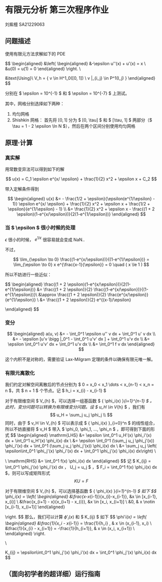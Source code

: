 # 有限元分析 第三次程序作业

刘紫檀 SA21229063

## 问题描述

使用有限元方法求解如下的 PDE

$$
\begin{aligned}
&\left\{
\begin{aligned}
&-\epsilon u''(x) + u'(x) = x \\
&u(0) = u(1) = 0
\end{aligned}
\right.
\\

&\text{Using}\ V_h = \{ v \in H^1_0([0, 1]) \ v |_{i_j} \in P^1(I_j) \}
\end{aligned}
$$

分别在 $ \epsilon = 10^{-1} $ 和 $ \epsilon = 10^{-7} $ 上测试。

其中，网格分别选择如下两种：
1. 均匀网格
2. Shishkin 网格： 首先将 $[0, 1]$ 分为 $ [0, \tau] $ 和 $ [\tau, 1] $ 两部分（$ \tau = 1 - 2 \epsilon \ln N $），然后在两个区间分别使用均匀网格

## 原理·计算

### 真实解

用常数变异法可以得到如下的解

$$
u(x) = C_1 \epsilon e^{x/ \epsilon} + \frac{1}{2} x^2 + \epsilon x + C_2
$$

带入定解条件得到

$$
\begin{aligned}
u(x) &= - \frac{1/2 + \epsilon}{\epsilon(e^{1/\epsilon} - 1)} \epsilon e^{x/ \epsilon} + \frac{1}{2} x^2 + \epsilon x + \frac{1/2 + \epsilon}{e^{1/\epsilon} - 1} \\
&= \frac{1}{2} x^2 + \epsilon x - \frac{(1 + 2 \epsilon)(1-e^{x/\epsilon})}{2(1-e^{1/\epsilon})}
\end{aligned}
$$

### 当 $ \epsilon $ 很小时候的处理

$\epsilon$ 很小的时候， $e^{1/\epsilon}$ 很容易就会变成 NaN..

不过，

$$
\lim_{\epsilon \to 0} \frac{(1-e^{x/\epsilon})}{(1-e^{1/\epsilon})} = \lim_{\epsilon \to 0} x e^{\frac{x-1}{\epsilon}} = 0 \quad ( x \le 1 )
$$

所以不妨进行一些近似：

$$
\begin{aligned}
\frac{(1 + 2 \epsilon)(1-e^{x/\epsilon})}{2(1-e^{1/\epsilon})} &= \frac{(1 + 2 \epsilon)}{2} \frac{(1-e^{x/\epsilon})}{(1-e^{1/\epsilon})}\\
&\approx \frac{(1 + 2 \epsilon)}{2} \frac{e^{x/\epsilon}}{e^{1/\epsilon}} \\
&= \frac{(1 + 2 \epsilon)}{2} e^{(x-1)/\epsilon}

\end{aligned}
$$

### 变分

$$
\begin{aligned}
a(u, v) &= - \int_0^1 \epsilon u'' v dx + \int_0^1 u' v  dx \\
&= - \epsilon [u'v \bigg |_0^1 - \int_0^1 u'v' dx  ] + \int_0^1 u'v dx \\
&= \epsilon \int_0^1 u'v' dx + \int_0^1 u'v dx \\
&= \int_0^1 f v dx
\end{aligned}
$$

这个内积不是对称的，需要验证 Lax-Milgram 定理的条件以确保有限元唯一解。


### 有限元离散化

我们约定对解空间离散后的节点分别为 $ 0 = x_0 < x_1 \dots < x_{n-1} < x_n = n $，共 $ n + 1 $ 个节点。记 $ h_i =  x_{i} - x_{i-1} $

对于有限维空间 $ V_{h} $，可以选择一组基函数 $ \{ \phi_i(x) \}_{i=1}^{n-1} $ 。此时，变分问题可以转换为有限维变分问题。设 $ u_H \in V_{h} $ ，我们有
$$
u_H = \sum_j u_j \phi_j \\
$$
同时，由于 $ v_H \in  V_{h} $  可以表示成 $ \{ \phi_i(x) \}_{i=0}^n $  的线性组合，所以不妨直接将 $ v_H $ 带入 $ \phi_0, \phi_1, ..., \phi_n $ ，即可得到下面的形式
$$
\begin{aligned}
\mathrm{LHS} 
&= \epsilon \int_0^1 u_H'(x) \phi_i'(x) dx + \int_0^1 u_H'(x) \phi_i(x) dx \\
&= \epsilon \int_0^1 (\sum_j u_j \phi_j'(x)) \phi_i'(x) dx + \int_0^1 (\sum_j u_j \phi_j'(x)) \phi_i(x) dx  \\
&= \sum_j u_j \left( \epsilon\int_0^1 \phi_j'(x) \phi_i'(x) dx + \int_0^1 \phi_j'(x) \phi_i(x) dx\right) \\

\\
\mathrm{RHS}
&= \int_0^1 f(x) \phi_i(x) dx
\end{aligned}
$$
记 $ K_{ij} = \int_0^1 \phi_j'(x) \phi_i'(x) dx $，$ U_j = u_j $ ，$ F_i =  \int_0^1 f(x) \phi_i(x) dx $，则可以写成矩阵形式
$$
KU = F
$$

对于有限维空间 $ V_{h}  $，可以选择基函数 $ \{ \phi_i(x) \}_{i=1}^{n-1} $ 如下
$$
\phi_i(x) = \left\{
\begin{aligned}
&\frac{x-x_{i-1}}{x_{i}-x_{i-1}}, &x \in [x_{i-1}, x_{i}] \\
&\frac{x_{i+1} - x}{x_{i+1} - x_{i}}, &x \in [x_i, x_{i+1}] \\
&0, & x \notin [x_{i-1}, x_{i+1}]
\end{aligned}

\right.
$$
那么，我们可以计算 $\phi'_i(x)$ 和 $ K_{ij} $ 如下
$$
\phi'_i(x) = \left\{
\begin{aligned}
&\frac{1}{x_i - x_{i-1}} = \frac{1}{h_i}  , & x \in (x_{i-1}, x_i)  \\
&\frac{1}{x_{i} - x_{i+1}} = -\frac{1}{h_{i+1}}, & x \in (x_i, x_{i+1}) \\
\end{aligned}
\right.

\\

K_{ij} = \epsilon\int_0^1 \phi_j'(x) \phi_i'(x) dx + \int_0^1 \phi_j'(x) \phi_i(x) dx
$$

## （面向初学者的超详细）运行指南

